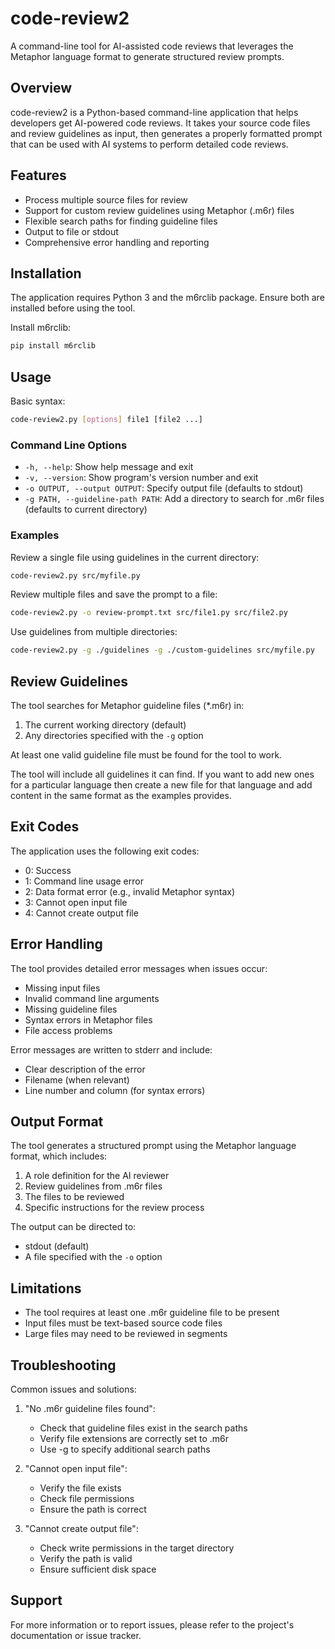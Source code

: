 # code-review2

A command-line tool for AI-assisted code reviews that leverages the Metaphor language format to generate structured review prompts.

## Overview

code-review2 is a Python-based command-line application that helps developers get AI-powered code reviews. It takes your source code files and review guidelines as input, then generates a properly formatted prompt that can be used with AI systems to perform detailed code reviews.

## Features

- Process multiple source files for review
- Support for custom review guidelines using Metaphor (.m6r) files
- Flexible search paths for finding guideline files
- Output to file or stdout
- Comprehensive error handling and reporting

## Installation

The application requires Python 3 and the m6rclib package. Ensure both are installed before using the tool.

Install m6rclib:
```bash
pip install m6rclib
```

## Usage

Basic syntax:
```bash
code-review2.py [options] file1 [file2 ...]
```

### Command Line Options

- `-h, --help`: Show help message and exit
- `-v, --version`: Show program's version number and exit
- `-o OUTPUT, --output OUTPUT`: Specify output file (defaults to stdout)
- `-g PATH, --guideline-path PATH`: Add a directory to search for .m6r files (defaults to current directory)

### Examples

Review a single file using guidelines in the current directory:
```bash
code-review2.py src/myfile.py
```

Review multiple files and save the prompt to a file:
```bash
code-review2.py -o review-prompt.txt src/file1.py src/file2.py
```

Use guidelines from multiple directories:
```bash
code-review2.py -g ./guidelines -g ./custom-guidelines src/myfile.py
```

## Review Guidelines

The tool searches for Metaphor guideline files (*.m6r) in:
1. The current working directory (default)
2. Any directories specified with the `-g` option

At least one valid guideline file must be found for the tool to work.

The tool will include all guidelines it can find.  If you want to add new ones for a particular language then
create a new file for that language and add content in the same format as the examples provides.

## Exit Codes

The application uses the following exit codes:
- 0: Success
- 1: Command line usage error
- 2: Data format error (e.g., invalid Metaphor syntax)
- 3: Cannot open input file
- 4: Cannot create output file

## Error Handling

The tool provides detailed error messages when issues occur:
- Missing input files
- Invalid command line arguments
- Missing guideline files
- Syntax errors in Metaphor files
- File access problems

Error messages are written to stderr and include:
- Clear description of the error
- Filename (when relevant)
- Line number and column (for syntax errors)

## Output Format

The tool generates a structured prompt using the Metaphor language format, which includes:
1. A role definition for the AI reviewer
2. Review guidelines from .m6r files
3. The files to be reviewed
4. Specific instructions for the review process

The output can be directed to:
- stdout (default)
- A file specified with the `-o` option

## Limitations

- The tool requires at least one .m6r guideline file to be present
- Input files must be text-based source code files
- Large files may need to be reviewed in segments

## Troubleshooting

Common issues and solutions:

1. "No .m6r guideline files found":
   - Check that guideline files exist in the search paths
   - Verify file extensions are correctly set to .m6r
   - Use -g to specify additional search paths

2. "Cannot open input file":
   - Verify the file exists
   - Check file permissions
   - Ensure the path is correct

3. "Cannot create output file":
   - Check write permissions in the target directory
   - Verify the path is valid
   - Ensure sufficient disk space

## Support

For more information or to report issues, please refer to the project's documentation or issue tracker.
